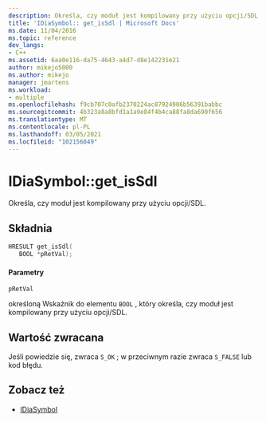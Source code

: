```yaml
---
description: Określa, czy moduł jest kompilowany przy użyciu opcji/SDL.
title: 'IDiaSymbol:: get_isSdl | Microsoft Docs'
ms.date: 11/04/2016
ms.topic: reference
dev_langs:
- C++
ms.assetid: 6aa0e116-da75-4643-a4d7-d8e142231e21
author: mikejo5000
ms.author: mikejo
manager: jmartens
ms.workload:
- multiple
ms.openlocfilehash: f9cb707c0afb2370224ac87924906b56391babbc
ms.sourcegitcommit: 4b323a8a8bfd1a1a9e84f4b4ca88fa8da690f656
ms.translationtype: MT
ms.contentlocale: pl-PL
ms.lasthandoff: 03/05/2021
ms.locfileid: "102156049"
---
```

# <a name="idiasymbolget_issdl"></a>IDiaSymbol::get_isSdl
Określa, czy moduł jest kompilowany przy użyciu opcji/SDL.

## <a name="syntax"></a>Składnia

```C++
HRESULT get_isSdl(
   BOOL *pRetVal);
```

#### <a name="parameters"></a>Parametry
 `pRetVal`

określoną Wskaźnik do elementu `BOOL` , który określa, czy moduł jest kompilowany przy użyciu opcji/SDL.

## <a name="return-value"></a>Wartość zwracana
 Jeśli powiedzie się, zwraca `S_OK` ; w przeciwnym razie zwraca `S_FALSE` lub kod błędu.

## <a name="see-also"></a>Zobacz też
- [IDiaSymbol](../../debugger/debug-interface-access/idiasymbol.md)
